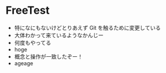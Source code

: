 # FreeTest
- 特になにもないけどとりあえず Git を触るために変更している
- 大体わかって来ているようなかんじー
- 何度もやってる
- hoge
- 概念と操作が一致したぞー！
- ageage
